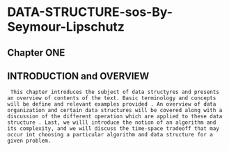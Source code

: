 # DATA-STRUCTURE-sos-By-Seymour-Lipschutz
## Chapter ONE
## INTRODUCTION and OVERVIEW
` 
This chapter introduces the subject of data structyres and presents an overview of contents of the text. Basic terminology and concepts will be define and relevant examples provided . An overview of data organization and certain data structures will be covered along with a discussion of the different operation which are applied to these data structure . Last, we willl introduce the notion of an algorithm and its complexity, and we will discuss the time-space tradeoff that may occur int choosing a particular algorithm and data structure for a given problem. `
